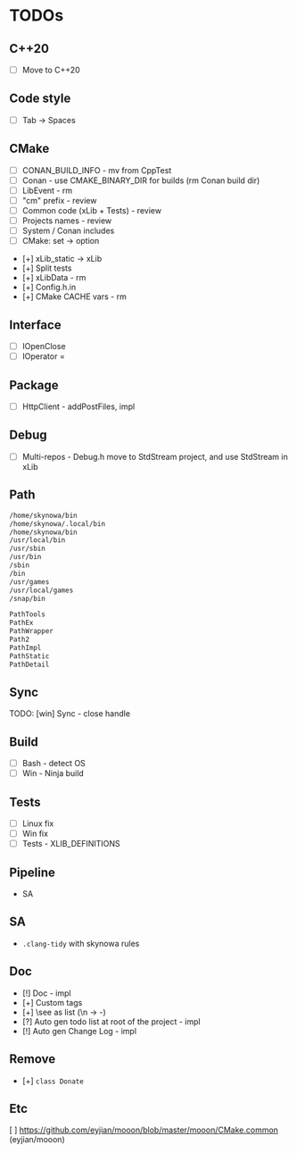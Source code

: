 # TODOs

## C++20

- [ ] Move to C++20

## Code style

- [ ] Tab -> Spaces

## CMake

- [ ] CONAN_BUILD_INFO - mv from CppTest
- [ ] Conan - use CMAKE_BINARY_DIR for builds (rm Conan build dir)
- [ ] LibEvent - rm
- [ ] "cm" prefix - review
- [ ] Common code (xLib + Tests) - review
- [ ] Projects names - review
- [ ] System / Conan includes
- [ ] CMake: set -> option

- [+] xLib_static -> xLib
- [+] Split tests
- [+] xLibData - rm
- [+] Config.h.in
- [+] CMake CACHE vars - rm

## Interface

- [ ] IOpenClose
- [ ] IOperator =

## Package

- [ ] HttpClient - addPostFiles, impl

## Debug

- [ ] Multi-repos - Debug.h move to StdStream project, and use StdStream in xLib

## Path

```bash
/home/skynowa/bin
/home/skynowa/.local/bin
/home/skynowa/bin
/usr/local/bin
/usr/sbin
/usr/bin
/sbin
/bin
/usr/games
/usr/local/games
/snap/bin
```

```bash
PathTools
PathEx
PathWrapper
Path2
PathImpl
PathStatic
PathDetail
```

## Sync

TODO: [win] Sync - close handle

## Build

- [ ] Bash - detect OS
- [ ] Win - Ninja build

## Tests

- [ ] Linux fix
- [ ] Win fix
- [ ] Tests - XLIB_DEFINITIONS

## Pipeline

- SA

## SA

- `.clang-tidy` with skynowa rules

## Doc

- [!] Doc - impl
- [+] Custom tags
- [+] \see as list (\n -> -)
- [?] Auto gen todo list at root of the project - impl
- [!] Auto gen Change Log - impl

## Remove

- [+] `class Donate`

## Etc

[ ] https://github.com/eyjian/mooon/blob/master/mooon/CMake.common (eyjian/mooon)
